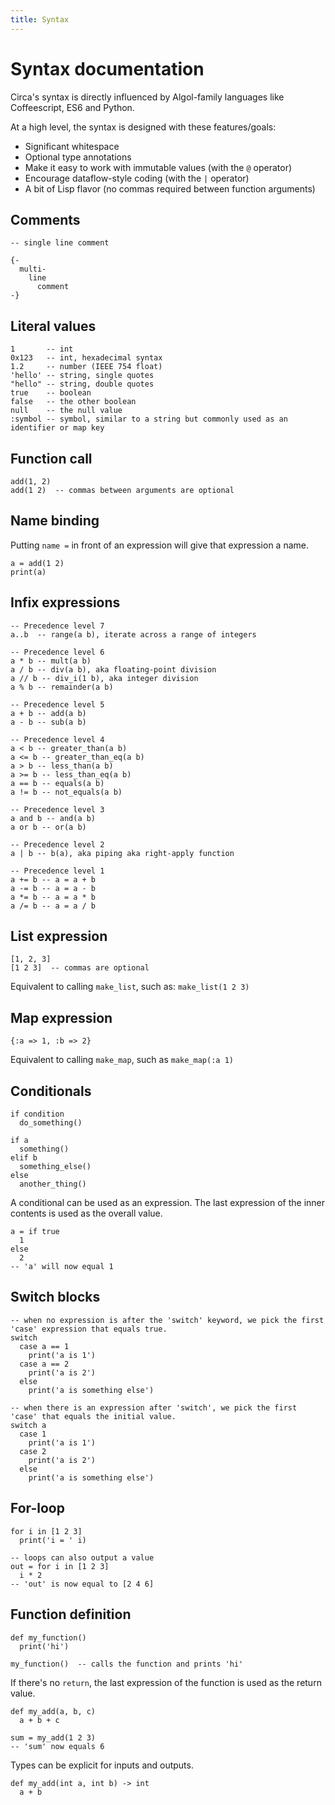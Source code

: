 ```yaml
---
title: Syntax
---
```


# Syntax documentation

Circa's syntax is directly influenced by Algol-family languages like Coffeescript, ES6 and Python.

At a high level, the syntax is designed with these features/goals:

 * Significant whitespace
 * Optional type annotations
 * Make it easy to work with immutable values (with the `@` operator)
 * Encourage dataflow-style coding (with the `|` operator)
 * A bit of Lisp flavor (no commas required between function arguments)

## Comments

    -- single line comment
    
    {-
      multi-
        line
          comment
    -}

## Literal values

    1       -- int
    0x123   -- int, hexadecimal syntax
    1.2     -- number (IEEE 754 float)
    'hello' -- string, single quotes
    "hello" -- string, double quotes
    true    -- boolean
    false   -- the other boolean
    null    -- the null value
    :symbol -- symbol, similar to a string but commonly used as an identifier or map key

## Function call

    add(1, 2)
    add(1 2)  -- commas between arguments are optional

## Name binding

Putting `name =` in front of an expression will give that expression a name.

    a = add(1 2)
    print(a)
    
## Infix expressions

    -- Precedence level 7
    a..b  -- range(a b), iterate across a range of integers
    
    -- Precedence level 6
    a * b -- mult(a b)
    a / b -- div(a b), aka floating-point division
    a // b -- div_i(1 b), aka integer division
    a % b -- remainder(a b)
    
    -- Precedence level 5
    a + b -- add(a b)
    a - b -- sub(a b)
    
    -- Precedence level 4
    a < b -- greater_than(a b)
    a <= b -- greater_than_eq(a b)
    a > b -- less_than(a b)
    a >= b -- less_than_eq(a b)
    a == b -- equals(a b)
    a != b -- not_equals(a b)
    
    -- Precedence level 3
    a and b -- and(a b)
    a or b -- or(a b)
    
    -- Precedence level 2
    a | b -- b(a), aka piping aka right-apply function
    
    -- Precedence level 1
    a += b -- a = a + b
    a -= b -- a = a - b
    a *= b -- a = a * b
    a /= b -- a = a / b
    
## List expression

    [1, 2, 3]
    [1 2 3]  -- commas are optional
    
Equivalent to calling `make_list`, such as: `make_list(1 2 3)`

## Map expression

    {:a => 1, :b => 2}
    
Equivalent to calling `make_map`, such as `make_map(:a 1)`

## Conditionals

    if condition
      do_something()

    if a
      something()
    elif b
      something_else()
    else
      another_thing()
    
A conditional can be used as an expression. The last expression of the inner contents is used as the overall value.

    a = if true
      1
    else
      2
    -- 'a' will now equal 1
    
## Switch blocks

    -- when no expression is after the 'switch' keyword, we pick the first 'case' expression that equals true.
    switch
      case a == 1
        print('a is 1')
      case a == 2
        print('a is 2')
      else
        print('a is something else')
        
    -- when there is an expression after 'switch', we pick the first 'case' that equals the initial value.
    switch a
      case 1
        print('a is 1')
      case 2
        print('a is 2')
      else
        print('a is something else')
        
## For-loop

    for i in [1 2 3]
      print('i = ' i)
      
    -- loops can also output a value
    out = for i in [1 2 3]
      i * 2
    -- 'out' is now equal to [2 4 6]
    
## Function definition

    def my_function()
      print('hi')
      
    my_function()  -- calls the function and prints 'hi'
      
If there's no `return`, the last expression of the function is used as the return value.

    def my_add(a, b, c)
      a + b + c
      
    sum = my_add(1 2 3)
    -- 'sum' now equals 6
    
Types can be explicit for inputs and outputs.

    def my_add(int a, int b) -> int
      a + b
      
